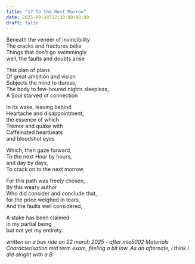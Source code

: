 ```yaml
---
title: "17 To the Next Morrow"
date: 2025-09-28T12:30:00+08:00
draft: false
---
```


Beneath the veneer of invincibility  
The cracks and fractures belie  
Things that don't go swimmingly  
well, the faults and doubts arise  

This plan of plans  
Of great ambition and vision  
Subjects the mind to duress,  
The body to few-houred nights sleepless,  
A Soul starved of connection  

In its wake, leaving behind  
Heartache and disappointment,  
the essence of which  
Tremor and quake with  
Caffeinated heartbeats  
and bloodshot eyes  

Which, then gaze forward,  
To the next Hour by hours,  
and day by days,  
To crack on to the next morrow.  

For this path was freely chosen,  
By this weary author  
Who did consider and conclude that,  
for the price weighed in tears,  
And the faults well considered,  

A stake has been claimed  
in my partial being   
but not yet my entirety.  



*written on a bus ride on 22 march 2025 - after mle5002 Materials Characterisation mid term exam, feeling a bit low. As an afternote, i think i did alright with a B*
